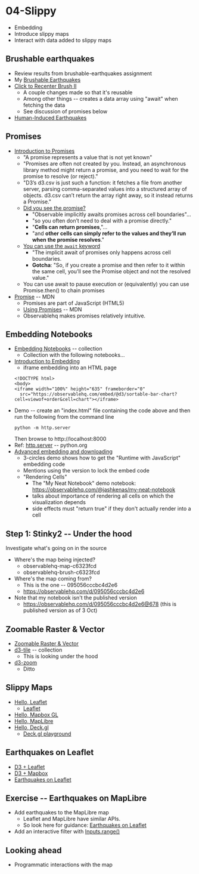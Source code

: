 
# 04-Slippy

* Embedding
* Introduce slippy maps
* Interact with data added to slippy maps

## Brushable earthquakes

* Review results from brushable-earthquakes assignment
* My [Brushable Earthquakes](https://observablehq.com/@pbogden/brushable-earthquakes)
* [Click to Recenter Brush II](https://observablehq.com/@pbogden/click-to-recenter-brush-ii)
  * A couple changes made so that it's reusable
  * Among other things -- creates a data array using "await" when fetching the data
  * See discussion of promises below
* [Human-Induced Earthquakes](https://observablehq.com/@pbogden/man-made-earthquakes?collection=@pbogden/earthquakes)

## Promises

* [Introduction to Promises](https://observablehq.com/@observablehq/introduction-to-promises)
  * "A promise represents a value that is not yet known"
  * "Promises are often not created by you. Instead, an asynchronous library method might return a promise, and you need to wait for the promise to resolve (or reject)."
  * "D3’s d3.csv is just such a function: it fetches a file from another server, parsing comma-separated values into a structured array of objects. d3.csv can’t return the array right away, so it instead returns a Promise."
  * [Did you see the promise?](https://observablehq.com/@observablehq/introduction-to-promises#cell-71)
    * "Observable implicitly awaits promises across cell boundaries"...
    * "so you often don’t need to deal with a promise directly."
    * "**Cells can return promises**,"... 
    * "and **other cells can simply refer to the values and they’ll run when the promise resolves**."
  * [You can use the `await` keyword](https://observablehq.com/@observablehq/introduction-to-promises#cell-112)
    * "The implicit await of promises only happens across cell boundaries. 
    * **Gotcha**: "So, if you create a promise and then refer to it within the same cell, you’ll see the Promise object and not the resolved value."
  * You can use await to pause execution or (equivalently) you can use Promise.then() to chain promises
* [Promise](https://developer.mozilla.org/en-US/docs/Web/JavaScript/Reference/Global_Objects/Promise) -- MDN
  * Promises are part of JavaScript (HTML5)
  * [Using Promises](https://developer.mozilla.org/en-US/docs/Web/JavaScript/Guide/Using_promises) -- MDN
  * Observablehq makes promises relatively intuitive.

## Embedding Notebooks

* [Embedding Notebooks](https://observablehq.com/collection/@observablehq/embedding-notebooks) -- collection
  * Collection with the following notebooks...
* [Introduction to Embedding](https://observablehq.com/@observablehq/embeds)
  * iframe embedding into an HTML page
  ```
  <!DOCTYPE html>
  <body>
  <iframe width="100%" height="635" frameborder="0"
    src="https://observablehq.com/embed/@d3/sortable-bar-chart?cell=viewof+order&cell=chart"></iframe>
  ```
* Demo -- create an "index.html" file containing the code above and then run the following from the command line
  ```
  python -m http.server
  ```
  Then browse to http://localhost:8000
* Ref: [http.server](https://docs.python.org/3/library/http.server.html) -- python.org
* [Advanced embedding and downloading](https://observablehq.com/@observablehq/advanced-embeds)
  * 3-circles demo shows how to get the "Runtime with JavaScript" embedding code
  * Mentions using the version to lock the embed code
  * "Rendering Cells"
    * The "My Neat Notebook" demo notebook: https://observablehq.com/@jashkenas/my-neat-notebook
    * talks about importance of rendering all cells on which the visualization depends
    * side effects must "return true" if they don't actually render into a cell

## Step 1: Stinky2 -- Under the hood

Investigate what's going on in the source

* Where's the map being injected?
  * observablehq-map-c6323fcd
  * observablehq-brush-c6323fcd
* Where's the map coming from?
  * This is the one -- 095056cccbc4d2e6
  * https://observablehq.com/d/095056cccbc4d2e6
* Note that my notebook isn't the published version
  * https://observablehq.com/d/095056cccbc4d2e6@678 (this is published version as of 3 Oct)

## Zoomable Raster & Vector

* [Zoomable Raster & Vector](https://observablehq.com/@d3/zoomable-raster-vector)
* [d3-tile](https://observablehq.com/collection/@d3/d3-tile) -- collection
  * This is looking under the hood
* [d3-zoom](https://observablehq.com/@d3/zoomable-raster-vector?collection=@d3/d3-zoom)
  * Ditto

## Slippy Maps

* [Hello, Leaflet](https://observablehq.com/@observablehq/hello-leaflet)
  * [Leaflet](https://observablehq.com/@tmcw/leaflet)
* [Hello, Mapbox GL](https://observablehq.com/@observablehq/hello-mapbox-gl)
* [Hello, MapLibre](https://observablehq.com/@neocartocnrs/hello-maplibre)
* [Hello, Deck.gl](https://observablehq.com/@pbogden/hello-deck-gl)
  * [Deck.gl playground](https://observablehq.com/@pessimistress/deck-gl-playground)

## Earthquakes on Leaflet

* [D3 + Leaflet](https://observablehq.com/@pbogden/d3-leaflet?collection=@pbogden/leaflet)
* [D3 + Mapbox](https://observablehq.com/@john-guerra/mapbox-d3)
* [Earthquakes on Leaflet](https://observablehq.com/@pbogden/earthquakes-on-leaflet?collection=@pbogden/earthquakes)

## Exercise -- Earthquakes on MapLibre

* Add earthquakes to the MapLibre map
  * Leaflet and MapLibre have similar APIs.
  * So look here for guidance: [Earthquakes on Leaflet](https://observablehq.com/@pbogden/earthquakes-on-leaflet)
* Add an interactive filter with [Inputs.range()](https://github.com/observablehq/inputs#Range)

## Looking ahead

* Programmatic interactions with the map


